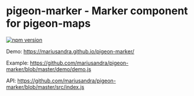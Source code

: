 # pigeon-marker - Marker component for pigeon-maps

[![npm version](https://img.shields.io/npm/v/pigeon-marker.svg)](https://www.npmjs.com/package/pigeon-marker)

Demo: https://mariusandra.github.io/pigeon-marker/

Example: https://github.com/mariusandra/pigeon-marker/blob/master/demo/demo.js

API: https://github.com/mariusandra/pigeon-marker/blob/master/src/index.js
